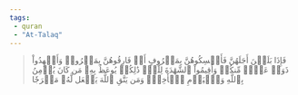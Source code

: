 ```yaml
---
tags: 
 - quran 
 - "At-Talaq"
---
```


> فَإِذَا بَلَغۡنَ أَجَلَهُنَّ فَأَمۡسِكُوهُنَّ بِمَعۡرُوفٍ أَوۡ فَارِقُوهُنَّ بِمَعۡرُوفٖ وَأَشۡهِدُواْ ذَوَيۡ عَدۡلٖ مِّنكُمۡ وَأَقِيمُواْ ٱلشَّهَٰدَةَ لِلَّهِۚ ذَٰلِكُمۡ يُوعَظُ بِهِۦ مَن كَانَ يُؤۡمِنُ بِٱللَّهِ وَٱلۡيَوۡمِ ٱلۡأٓخِرِۚ وَمَن يَتَّقِ ٱللَّهَ يَجۡعَل لَّهُۥ مَخۡرَجٗا
